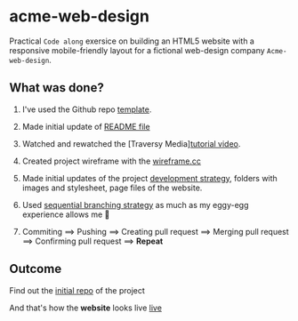 # acme-web-design

Practical `Code along` exersice on building an HTML5 website with a responsive mobile-friendly layout for a fictional web-design company `Acme-web-design`.

## What was done?

1. I've used the Github repo [template](https://github.com/HackYourFutureBelgium/w3-validation-template).

2. Made initial update of [README file](./README.md) 

3. Watched and rewatched the [Traversy Media][tutorial video](https://www.youtube.com/watch?v=Wm6CUkswsNw).

4. Created project wireframe with the [wireframe.cc](https://wireframe.cc/)

5. Made initial updates of the project [development strategy](./development-strategy.md), folders with images and stylesheet, page files of the website.

6. Used [sequential branching strategy](https://github.com/ms-np/acme-web-design/network) as much as my eggy-egg experience allows me :egg:

7. Commiting ==> Pushing ==> Creating pull request ==> Merging pull request ==> Confirming pull request ==> **Repeat**

## Outcome

Find out the [initial repo](https://github.com/ms-np/acme-web-design/) of the project

And that's how the **website** looks live [live](https://ms-np.github.io/acme-web-design/)